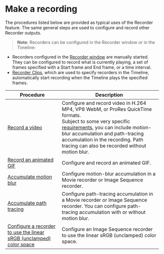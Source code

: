 # Make a recording

The procedures listed below are provided as typical uses of the Recorder feature. The same general steps are used to configure and record other Recorder outputs.
>**Note**: Recorders can be configured in the Recorder window or in the Timeline:
* Recorders configured in the [Recorder window](RecordingRecorderWindow.md) are manually started. They can be configured to record what is currently playing, a set of frames specified with a Start frame and End frame, or a time interval.
* [Recorder Clips](RecordingTimelineTrack.md), which are used to specify recorders in the Timeline, automatically start recording when the Timeline plays the specified frames.  

| Procedure | Description |
| --- | --- |
| [Record a video](RecordingVideo.md) | Configure and record video in H.264 MP4, VP8 WebM, or ProRes QuickTime formats.<br/>Subject to some very specific [requirements](RecordingAccumulation.md#requirements), you can include motion-blur accumulation and path-tracing accumulation in the recording. Path tracing can also be recorded without motion blur. |
| [Record an animated GIF](RecordingAnimatedGIF.md) | Configure and record an animated GIF. |
| [Accumulate motion blur](RecordingAccumulationMotionBlur.md) | Configure motion-blur accumulation in a Movie recorder or Image Sequence recorder. |
| [Accumulate path tracing](RecordingAccumulationPathTracing.md) | Configure path-tracing accumulation in a Movie recorder or Image Sequence recorder. You can configure path-tracing accumulation with or without motion blur.|
| [Configure a recorder to use the linear sRGB (unclamped) color space](RecordingInLinearSrgbColorSpace.md) | Configure an Image Sequence recorder to use the linear sRGB (unclamped) color space. |
